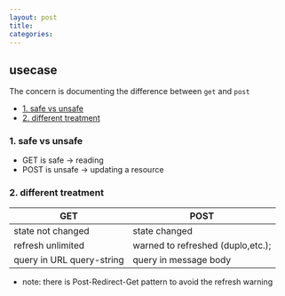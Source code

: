 ```yaml
---
layout: post
title: 
categories:
---
```

## usecase
The concern is documenting the difference between `get` and `post`

<!-- TOC -->

- [1. safe vs unsafe](#1-safe-vs-unsafe)
- [2. different treatment](#2-different-treatment)

<!-- /TOC -->

### 1. safe vs unsafe
* GET is safe → reading
* POST is unsafe → updating a resource

### 2. different treatment

GET                       | POST
--------------------------|----------------------------------
state not changed         | state changed
refresh unlimited         | warned to refreshed (duplo,etc.);
query in URL query-string | query in message body

* note: there is Post-Redirect-Get pattern to avoid the refresh warning
